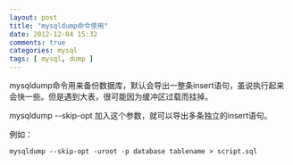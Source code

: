```yaml
---
layout: post
title: "mysqldump命令使用"
date: 2012-12-04 15:32
comments: true
categories: mysql
tags: [ mysql, dump ]
---
```

mysqldump命令用来备份数据库，默认会导出一整条insert语句，虽说执行起来会快一些。但是遇到大表，很可能因为缓冲区过载而挂掉。   
 
mysqldump --skip-opt 加入这个参数，就可以导出多条独立的insert语句。  
  
例如：
 
	mysqldump --skip-opt -uroot -p database tablename > script.sql